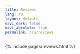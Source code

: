```yaml
---
title: Reviews
lang: ru
layout: default
navi_dark: false
navi_absolute: true
permalink: /ru/reviews
---
```


{% include pages/reviews.html %}

